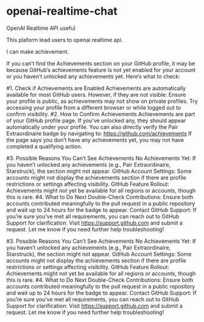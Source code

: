 # openai-realtime-chat
OpenAI Realtime API useful


This plaform lead users to openai realtime api.


I can make achievement.


If you can’t find the Achievements section on your GitHub profile, it may be because GitHub’s achievements feature is not yet enabled for your account or you haven’t unlocked any achievements yet. Here’s what to check:

#1. Check if Achievements are Enabled
Achievements are automatically available for most GitHub users. However, if they are not visible:
Ensure your profile is public, as achievements may not show on private profiles.
Try accessing your profile from a different browser or while logged out to confirm visibility.
#2. How to Confirm Achievements
Achievements are part of your GitHub profile page. If you’ve unlocked any, they should appear automatically under your profile. You can also directly verify the Pair Extraordinaire badge by navigating to:
https://github.com/achievements
If the page says you don’t have any achievements yet, you may not have completed a qualifying action.

#3. Possible Reasons You Can’t See Achievements
No Achievements Yet: If you haven’t unlocked any achievements (e.g., Pair Extraordinaire, Starstruck), the section might not appear.
GitHub Account Settings: Some accounts might not display the achievements section if there are profile restrictions or settings affecting visibility.
GitHub Feature Rollout: Achievements might not yet be available for all regions or accounts, though this is rare.
#4. What to Do Next
Double-Check Contributions: Ensure both accounts contributed meaningfully to the pull request in a public repository and wait up to 24 hours for the badge to appear.
Contact GitHub Support: If you’re sure you’ve met all requirements, you can reach out to GitHub Support for clarification:
Visit https://support.github.com and submit a request.
Let me know if you need further help troubleshooting!


#3. Possible Reasons You Can’t See Achievements
No Achievements Yet: If you haven’t unlocked any achievements (e.g., Pair Extraordinaire, Starstruck), the section might not appear.
GitHub Account Settings: Some accounts might not display the achievements section if there are profile restrictions or settings affecting visibility.
GitHub Feature Rollout: Achievements might not yet be available for all regions or accounts, though this is rare.
#4. What to Do Next
Double-Check Contributions: Ensure both accounts contributed meaningfully to the pull request in a public repository and wait up to 24 hours for the badge to appear.
Contact GitHub Support: If you’re sure you’ve met all requirements, you can reach out to GitHub Support for clarification:
Visit https://support.github.com and submit a request.
Let me know if you need further help troubleshooting!
